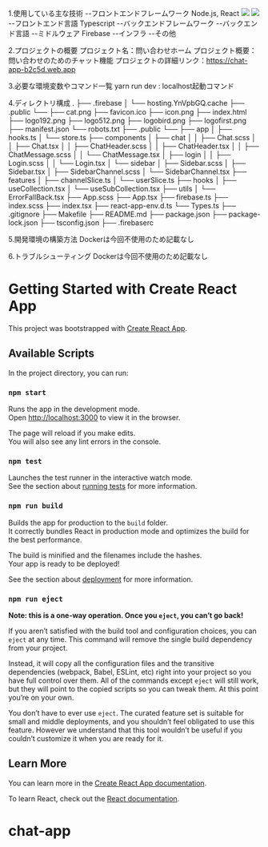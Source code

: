 1.使用している主な技術
--フロントエンドフレームワーク Node.js, React
<img src="https://img.shields.io/badge/-Node.js-000000.svg?logo=node.js&style=for-the-badge">
<img src="https://img.shields.io/badge/-React-20232A?style=for-the-badge&logo=react&logoColor=61DAFB">
--フロントエンド言語 Typescript
--バックエンドフレームワーク
--バックエンド言語
--ミドルウェア Firebase
--インフラ
--その他

2.プロジェクトの概要
プロジェクト名：問い合わせホーム
プロジェクト概要：問い合わせのためのチャット機能
プロジェクトの詳細リンク：https://chat-app-b2c5d.web.app

3.必要な環境変数やコマンド一覧
yarn run dev : localhost起動コマンド

4.ディレクトリ構成
.
├── .firebase
│   └── hosting.YnVpbGQ.cache
├── .public
    └──
        ├── cat.png
        ├── favicon.ico
        ├── icon.png
        ├── index.html
        ├── logo192.png
        ├── logo512.png
        ├── logobird.png
        ├── logofirst.png
        ├── manifest.json
        └── robots.txt
├── .public
    └──
        ├── app
        │   ├── hooks.ts
        │   └── store.ts
        ├── components
        │   ├── chat
        │   │   ├── Chat.scss
        │   │   ├── Chat.tsx
        │   │   ├── ChatHeader.scss
        │   │   ├── ChatHeader.tsx
        │   │   ├── ChatMessage.scss
        │   │   └── ChatMessage.tsx
        │   ├── login
        │   │   ├── Login.scss
        │   │   └── Login.tsx
        │   └── sidebar
        │       ├── Sidebar.scss
        │       ├── Sidebar.tsx
        │       ├── SidebarChannel.scss
        │       └── SidebarChannel.tsx
        ├── features
        │   ├── channelSlice.ts
        │   └── userSlice.ts
        ├── hooks
        │   ├── useCollection.tsx
        │   └── useSubCollection.tsx
        ├── utils
        │   └── ErrorFallBack.tsx
        ├── App.scss
        ├── App.tsx
        ├── firebase.ts
        ├── index.scss
        ├── index.tsx
        ├── react-app-env.d.ts
        └── Types.ts
├── .gitignore
├── Makefile
├── README.md
├── package.json
├── package-lock.json
├── tsconfig.json
├── .firebaserc

5.開発環境の構築方法
Dockerは今回不使用のため記載なし

6.トラブルシューティング
Dockerは今回不使用のため記載なし







# Getting Started with Create React App

This project was bootstrapped with [Create React App](https://github.com/facebook/create-react-app).

## Available Scripts

In the project directory, you can run:

### `npm start`

Runs the app in the development mode.\
Open [http://localhost:3000](http://localhost:3000) to view it in the browser.

The page will reload if you make edits.\
You will also see any lint errors in the console.

### `npm test`

Launches the test runner in the interactive watch mode.\
See the section about [running tests](https://facebook.github.io/create-react-app/docs/running-tests) for more information.

### `npm run build`

Builds the app for production to the `build` folder.\
It correctly bundles React in production mode and optimizes the build for the best performance.

The build is minified and the filenames include the hashes.\
Your app is ready to be deployed!

See the section about [deployment](https://facebook.github.io/create-react-app/docs/deployment) for more information.

### `npm run eject`

**Note: this is a one-way operation. Once you `eject`, you can’t go back!**

If you aren’t satisfied with the build tool and configuration choices, you can `eject` at any time. This command will remove the single build dependency from your project.

Instead, it will copy all the configuration files and the transitive dependencies (webpack, Babel, ESLint, etc) right into your project so you have full control over them. All of the commands except `eject` will still work, but they will point to the copied scripts so you can tweak them. At this point you’re on your own.

You don’t have to ever use `eject`. The curated feature set is suitable for small and middle deployments, and you shouldn’t feel obligated to use this feature. However we understand that this tool wouldn’t be useful if you couldn’t customize it when you are ready for it.

## Learn More

You can learn more in the [Create React App documentation](https://facebook.github.io/create-react-app/docs/getting-started).

To learn React, check out the [React documentation](https://reactjs.org/).
# chat-app
